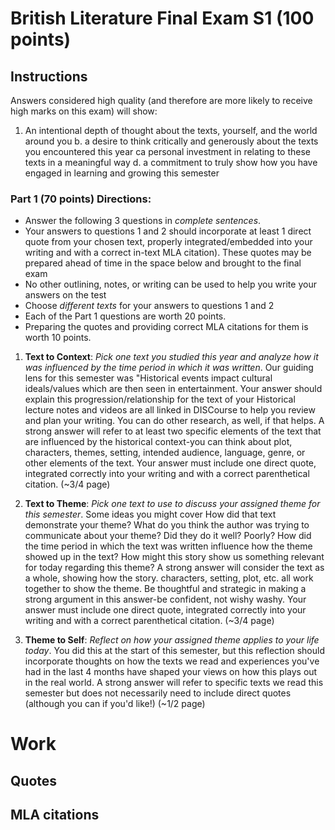 # British Literature Final Exam S1 (100 points)

## Instructions

Answers considered high quality (and therefore are more likely to receive high marks on this exam) will show:
1. An intentional depth of thought about the texts, yourself, and the world around you b. a desire to think critically and generously about the texts you encountered this year ca personal investment in relating to these texts in a meaningful way d. a commitment to truly show how you have engaged in learning and growing this semester

### Part 1 (70 points) Directions:

- Answer the following 3 questions in *complete sentences*.
- Your answers to questions 1 and 2 should incorporate at least 1 direct quote from your chosen text, properly integrated/embedded into your writing and with a correct in-text MLA citation). These quotes may be prepared ahead of time in the space below and brought to the final exam
- No other outlining, notes, or writing can be used to help you write your answers on the test
- Choose *different texts* for your answers to questions 1 and 2
- Each of the Part 1 questions are worth 20 points.
- Preparing the quotes and providing correct MLA citations for them is worth 10 points.

1. **Text to Context**: *Pick one text you studied this year and analyze how it was influenced by the time period in which it was written*. Our guiding lens for this semester was "Historical events impact cultural ideals/values which are then seen in entertainment. Your answer should explain this progression/relationship for the text of your Historical lecture notes and videos are all linked in DISCourse to help you review and plan your writing. You can do other research, as well, if that helps. A strong answer will refer to at least two specific elements of the text that are influenced by the historical context-you can think about plot, characters, themes, setting, intended audience, language, genre, or other elements of the text. Your answer must include one direct quote, integrated correctly into your writing and with a correct parenthetical citation. (~3/4 page)
   
2. **Text to Theme**: *Pick one text to use to discuss your assigned theme for this semester*. Some ideas you might cover How did that text demonstrate your theme? What do you think the author was trying to communicate about your theme? Did they do it well? Poorly? How did the time period in which the text was written influence how the theme showed up in the text? How might this story show us something relevant for today regarding this theme? A strong answer will consider the text as a whole, showing how the story. characters, setting, plot, etc. all work together to show the theme. Be thoughtful and strategic in making a strong argument in this answer-be confident, not wishy washy. Your answer must include one direct quote, integrated correctly into your writing and with a correct parenthetical citation. (~3/4 page)

3. **Theme to Self**: *Reflect on how your assigned theme applies to your life today*. You did this at the start of this semester, but this reflection should incorporate thoughts on how the texts we read and experiences you've had in the last 4 months have shaped your views on how this plays out in the real world. A strong answer will refer to specific texts we read this semester but does not necessarily need to include direct quotes (although you can if you'd like!) (~1/2 page)

# Work
## Quotes

## MLA citations